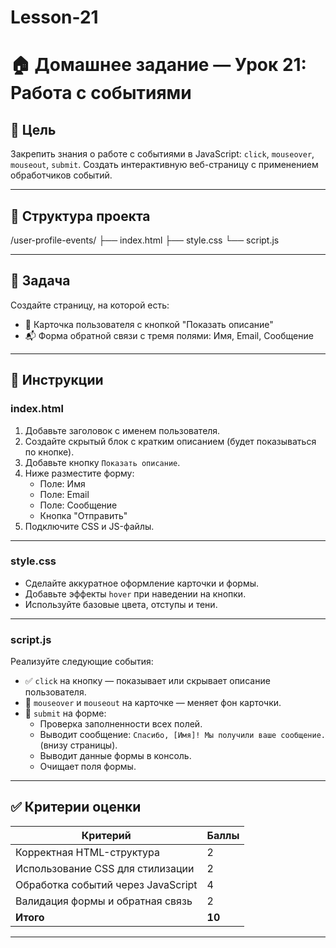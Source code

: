 # Lesson-21

# 🏠 Домашнее задание — Урок 21: Работа с событиями

## 🎯 Цель

Закрепить знания о работе с событиями в JavaScript: `click`, `mouseover`, `mouseout`, `submit`. Создать интерактивную веб-страницу с применением обработчиков событий.

---

## 📁 Структура проекта

/user-profile-events/
├── index.html
├── style.css
└── script.js


---

## 🔧 Задача

Создайте страницу, на которой есть:

- 👤 Карточка пользователя с кнопкой "Показать описание"
- 📬 Форма обратной связи с тремя полями: Имя, Email, Сообщение

---

## 🧱 Инструкции

### index.html

1. Добавьте заголовок с именем пользователя.
2. Создайте скрытый блок с кратким описанием (будет показываться по кнопке).
3. Добавьте кнопку `Показать описание`.
4. Ниже разместите форму:
   - Поле: Имя
   - Поле: Email
   - Поле: Сообщение
   - Кнопка "Отправить"
5. Подключите CSS и JS-файлы.

---

### style.css

- Сделайте аккуратное оформление карточки и формы.
- Добавьте эффекты `hover` при наведении на кнопки.
- Используйте базовые цвета, отступы и тени.

---

### script.js

Реализуйте следующие события:

- ✅ `click` на кнопку — показывает или скрывает описание пользователя.
- 🎯 `mouseover` и `mouseout` на карточке — меняет фон карточки.
- 📩 `submit` на форме:
  - Проверка заполненности всех полей.
  - Выводит сообщение: `Спасибо, [Имя]! Мы получили ваше сообщение.` (внизу страницы).
  - Выводит данные формы в консоль.
  - Очищает поля формы.

---

## ✅ Критерии оценки

| Критерий                            | Баллы |
|-------------------------------------|--------|
| Корректная HTML-структура           | 2      |
| Использование CSS для стилизации    | 2      |
| Обработка событий через JavaScript  | 4      |
| Валидация формы и обратная связь    | 2      |
| **Итого**                           | **10** |

---

